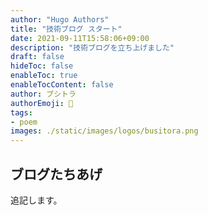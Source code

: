 ```yaml
---
author: "Hugo Authors"
title: "技術ブログ スタート"
date: 2021-09-11T15:58:06+09:00
description: "技術ブログを立ち上げました"
draft: false
hideToc: false
enableToc: true
enableTocContent: false
author: ブシトラ
authorEmoji: 🐯
tags:
- poem
images: ./static/images/logos/busitora.png
---
```


## ブログたちあげ

追記します。

